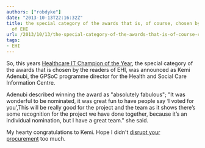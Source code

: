 ```yaml
---
authors: ["robdyke"]
date: "2013-10-13T22:16:32Z"
title: the special category of the awards that is, of course, chosen by the readers
  of EHI
url: /2013/10/13/the-special-category-of-the-awards-that-is-of-course-chosen-by-the-readers-of-ehi/
tags:
- EHI
---
```

So, this years [Healthcare IT Champion of the Year](http://www.ehi.co.uk/insight/analysis/1180/rounds-of-applause), the special category of the awards that is chosen by the readers of EHI, was announced as Kemi Adenubi, the GPSoC programme director for the Health and Social Care Information Centre.

Adenubi described winning the award as "absolutely fabulous"; "It was wonderful to be nominated, it was great fun to have people say ‘I voted for you’,This will be really good for the project and the team as it shows there’s some recognition for the project we have done together, because it’s an individual nomination, but I have a great team." she said.

My hearty congratulations to Kemi. Hope I didn't [disrupt your procurement](http://www.opengpsoc.com/) too much.

&nbsp;